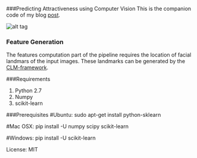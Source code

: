 ###Predicting Attractiveness using Computer Vision
This is the companion code of my blog [post](http://www.learnopencv.com/computer-vision-for-predicting-facial-attractiveness/).

![alt tag](http://www.learnopencv.com/wp-content/uploads/2015/07/2_det_0.jpg)


### Feature Generation
The features computation part of the pipeline requires the location of facial landmars of the input images.
These landmarks can be generated by the [CLM-framework](https://github.com/TadasBaltrusaitis/CLM-framework).

###Requirements
1. Python 2.7
2. Numpy
3. scikit-learn

###Prerequisites
#Ubuntu:
sudo apt-get install python-sklearn

#Mac OSX:
pip install -U numpy scipy scikit-learn

#Windows:
pip install -U scikit-learn

License: MIT
